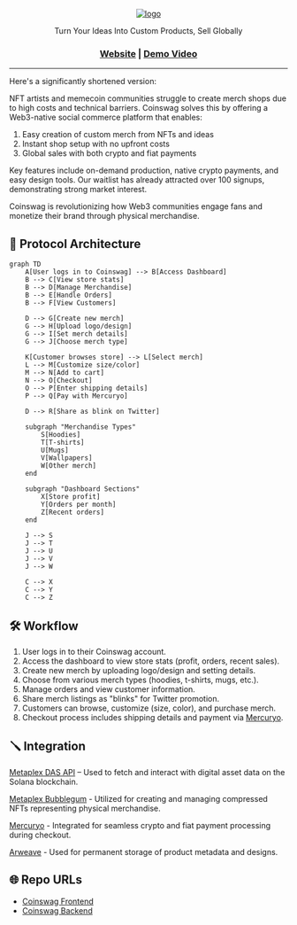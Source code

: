 <div align="center">

[![logo](https://res.cloudinary.com/dbuaprzc0/image/upload/v1729260196/qptnjqdfdx9unwseqpqt.png)](https://www.coinswag.shop)

Turn Your Ideas Into Custom Products, Sell Globally

<h3>

[Website](https://www.coinswag.com/) | [Demo Video](https://www.loom.com/share/f41bea255e3d4069b4860d143e40f8fd)

</h3>

</div>

<hr />

Here's a significantly shortened version:

NFT artists and memecoin communities struggle to create merch shops due to high costs and technical barriers. Coinswag solves this by offering a Web3-native social commerce platform that enables:

1. Easy creation of custom merch from NFTs and ideas
2. Instant shop setup with no upfront costs
3. Global sales with both crypto and fiat payments

Key features include on-demand production, native crypto payments, and easy design tools. Our waitlist has already attracted over 100 signups, demonstrating strong market interest.

Coinswag is revolutionizing how Web3 communities engage fans and monetize their brand through physical merchandise.

## 📖 Protocol Architecture
```mermaid
graph TD
    A[User logs in to Coinswag] --> B[Access Dashboard]
    B --> C[View store stats]
    B --> D[Manage Merchandise]
    B --> E[Handle Orders]
    B --> F[View Customers]

    D --> G[Create new merch]
    G --> H[Upload logo/design]
    G --> I[Set merch details]
    G --> J[Choose merch type]

    K[Customer browses store] --> L[Select merch]
    L --> M[Customize size/color]
    M --> N[Add to cart]
    N --> O[Checkout]
    O --> P[Enter shipping details]
    P --> Q[Pay with Mercuryo]

    D --> R[Share as blink on Twitter]

    subgraph "Merchandise Types"
        S[Hoodies]
        T[T-shirts]
        U[Mugs]
        V[Wallpapers]
        W[Other merch]
    end

    subgraph "Dashboard Sections"
        X[Store profit]
        Y[Orders per month]
        Z[Recent orders]
    end

    J --> S
    J --> T
    J --> U
    J --> V
    J --> W

    C --> X
    C --> Y
    C --> Z
```

## 🛠 Workflow

1. User logs in to their Coinswag account.
2. Access the dashboard to view store stats (profit, orders, recent sales).
3. Create new merch by uploading logo/design and setting details.
4. Choose from various merch types (hoodies, t-shirts, mugs, etc.).
5. Manage orders and view customer information.
6. Share merch listings as "blinks" for Twitter promotion.
7. Customers can browse, customize (size, color), and purchase merch.
8. Checkout process includes shipping details and payment via [Mercuryo](https://mercuryo.com).

## 🪛 Integration

[Metaplex DAS API](https://docs.metaplex.com/programs/token-metadata/overview) – Used to fetch and interact with digital asset data on the Solana blockchain.

[Metaplex Bubblegum](https://docs.metaplex.com/programs/compression/overview) - Utilized for creating and managing compressed NFTs representing physical merchandise.

[Mercuryo](https://mercuryo.io/) - Integrated for seamless crypto and fiat payment processing during checkout.

[Arweave](https://www.arweave.org/) - Used for permanent storage of product metadata and designs.

## 🌐 Repo URLs

- [Coinswag Frontend](https://github.com/coinswag/frontend)
- [Coinswag Backend](https://github.com/coinswag/backend)
